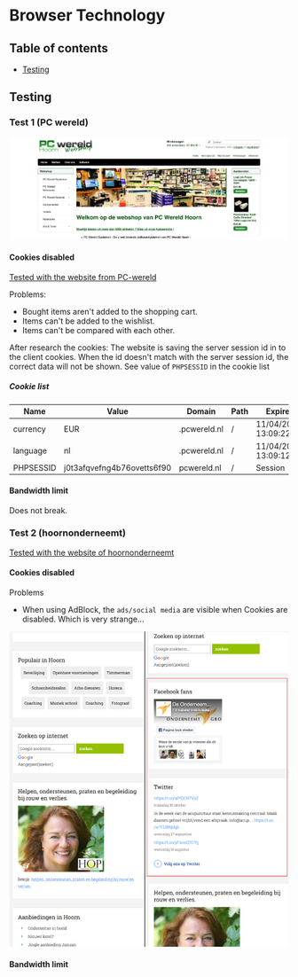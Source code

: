 # Browser Technology


## Table of contents
- [Testing](#testing)
<!-- - [Bandwidth limit](#bandwidthlimit) -->


## Testing

### Test 1 (PC wereld)

![PC wereld](readme-content/pc-wereld.jpg)

#### Cookies disabled

[Tested with the website from PC-wereld](http://pcwereld.nl/)

Problems:
- Bought items aren't added to the shopping cart.
- Items can't be added to the wishlist.
- Items can't be compared with each other.

After research the cookies:
The website is saving the server session id in to the client cookies. When the id doesn't match with the server session id, the correct data will not be shown.
See value of `PHPSESSID` in the cookie list

##### Cookie list
| Name | Value | Domain | Path | Expires | Size | HTTP | Secure |
| --- | --- | --- | --- | --- | --- | --- | --- |
| currency | EUR | .pcwereld.nl | / | 11/04/2018, 13:09:22 | 11 | B |
| language | nl | .pcwereld.nl | / | 11/04/2018, 13:09:12 | 10 | B |		
| PHPSESSID | j0t3afqvefng4b76ovetts6f90 | pcwereld.nl | / | Session | 35 | B | ✓ |

#### Bandwidth limit

Does not break.


### Test 2 (hoornonderneemt)
[Tested with the website of hoornonderneemt](https://www.hoornonderneemt.nl/)

#### Cookies disabled
Problems
- When using AdBlock, the `ads/social media` are visible when Cookies are disabled. Which is very strange...

![hoornonderneemt, ads/social media visible when cookies are disabled](readme-content/hoornonderneemt_ads.png)

#### Bandwidth limit
